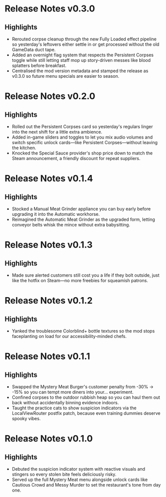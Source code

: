 # Release Notes v0.3.0
## Highlights
- Rerouted corpse cleanup through the new Fully Loaded effect pipeline so yesterday's leftovers either settle in or get processed without the old GameData duct tape.
- Added an overnight flag system that respects the Persistent Corpses toggle while still letting staff mop up story-driven messes like blood splatters before breakfast.
- Centralised the mod version metadata and stamped the release as v0.3.0 so future menu specials are easier to season.

# Release Notes v0.2.0
## Highlights
- Rolled out the Persistent Corpses card so yesterday's regulars linger into the next shift for a little extra ambience.
- Added in-game sliders and toggles to let you mix audio volumes and switch specific unlock cards—like Persistent Corpses—without leaving the kitchen.
- Knocked the Special Sauce provider's shop price down to match the Steam announcement, a friendly discount for repeat suppliers.

# Release Notes v0.1.4
## Highlights
- Stocked a Manual Meat Grinder appliance you can buy early before upgrading it into the Automatic workhorse.
- Reimagined the Automatic Meat Grinder as the upgraded form, letting conveyor belts whisk the mince without extra babysitting.

# Release Notes v0.1.3
## Highlights
- Made sure alerted customers still cost you a life if they bolt outside, just like the hotfix on Steam—no more freebies for squeamish patrons.

# Release Notes v0.1.2
## Highlights
- Yanked the troublesome Colorblind+ bottle textures so the mod stops faceplanting on load for our accessibility-minded chefs.

# Release Notes v0.1.1
## Highlights
- Swapped the Mystery Meat Burger's customer penalty from -30% → -15% so you can tempt more diners into your... experiment.
- Confined corpses to the outdoor rubbish heap so you can haul them out back without accidentally binning evidence indoors.
- Taught the practice cats to show suspicion indicators via the LocalViewRouter postfix patch, because even training dummies deserve spooky vibes.

# Release Notes v0.1.0
## Highlights
- Debuted the suspicion indicator system with reactive visuals and stingers so every stolen bite feels deliciously risky.
- Served up the full Mystery Meat menu alongside unlock cards like Cautious Crowd and Messy Murder to set the restaurant's tone from day one.

